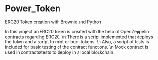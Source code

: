 # Power_Token
ERC20 Token creation with Brownie and Python

In this project an ERC20 token is created with the help of OpenZeppelin contracts regarding ERC20. \n
There is a script implemented that deploys the token and a script to mint or burn tokens. \n
Also, a script of tests is included for basic testing of the contract functions. \n
Mock contract is used in contracts/tests to deploy in a local blockchain.
